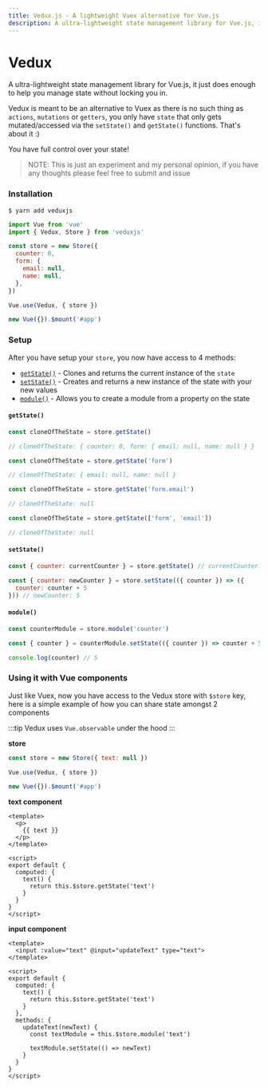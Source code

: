 ```yaml
---
title: Vedux.js - A lightweight Vuex alternative for Vue.js
description: A ultra-lightweight state management library for Vue.js, it just does enough to help you manage state without locking you in.
---
```


# Vedux

A ultra-lightweight state management library for Vue.js, it just does enough to help you manage state without locking you in.

Vedux is meant to be an alternative to Vuex as there is no such thing as `actions`, `mutations` or `getters`, you only have `state` that only gets mutated/accessed via the `setState()` and `getState()` functions. That's about it :)

You have full control over your state!

> NOTE: This is just an experiment and my personal opinion, if you have any thoughts please feel free to submit and issue

### Installation

```shell
$ yarn add veduxjs
```

```javascript
import Vue from 'vue'
import { Vedux, Store } from 'veduxjs'

const store = new Store({
  counter: 0, 
  form: {
    email: null,
    name: null,
  },
})

Vue.use(Vedux, { store })

new Vue({}).$mount('#app')
```

### Setup

After you have setup your `store`, you now have access to 4 methods:

* [`getState()`](#getstate) - Clones and returns the current instance of the `state` 
* [`setState()`](#setState) - Creates and returns a new instance of the state with your new values
* [`module()`](#module) - Allows you to create a module from a property on the state

#### `getState()`

```javascript
const cloneOfTheState = store.getState()

// cloneOfTheState: { counter: 0, form: { email: null, name: null } }

const cloneOfTheState = store.getState('form')

// cloneOfTheState: { email: null, name: null }

const cloneOfTheState = store.getState('form.email')

// cloneOfTheState: null

const cloneOfTheState = store.getState(['form', 'email'])

// cloneOfTheState: null
```

#### `setState()`

```javascript
const { counter: currentCounter } = store.getState() // currentCounter: 0

const { counter: newCounter } = store.setState(({ counter }) => ({ 
  counter: counter + 5
})) // newCounter: 5
``` 

#### `module()`

```javascript
const counterModule = store.module('counter')

const { counter } = counterModule.setState(({ counter }) => counter + 5)

console.log(counter) // 5
```

### Using it with Vue components

Just like Vuex, now you have access to the Vedux store with `$store` key, here is a simple example of how you can share state amongst 2 components

:::tip
Vedux uses `Vue.observable` under the hood
:::

**store**

```javascript
const store = new Store({ text: null })

Vue.use(Vedux, { store })

new Vue({}).$mount('#app')
```
**text component**
```vue
<template>
  <p>
    {{ text }}
  </p>
</template>

<script>
export default {
  computed: {
    text() {
      return this.$store.getState('text')
    }
  }
}
</script>
```
**input component**

```vue
<template>
  <input :value="text" @input="updateText" type="text">
</template>

<script>
export default {
  computed: {
    text() {
      return this.$store.getState('text')
    }
  },
  methods: {
    updateText(newText) {
      const textModule = this.$store.module('text')

      textModule.setState(() => newText)
    }
  }
}
</script>
```
